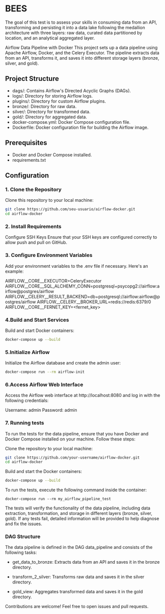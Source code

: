 # BEES
The goal of this test is to assess your skills in consuming data from an API, transforming and persisting it  into a data lake following the medallion architecture with three layers: raw data, curated data  partitioned by location, and an analytical aggregated layer.


Airflow Data Pipeline with Docker
This project sets up a data pipeline using Apache Airflow, Docker, and the Celery Executor. The pipeline extracts data from an API, transforms it, and saves it into different storage layers (bronze, silver, and gold).

## Project Structure
- dags/: Contains Airflow's Directed Acyclic Graphs (DAGs).
- logs/: Directory for storing Airflow logs.
- plugins/: Directory for custom Airflow plugins.
- bronze/: Directory for raw data.
- silver/: Directory for transformed data.
- gold/: Directory for aggregated data.
- docker-compose.yml: Docker Compose configuration file.
- Dockerfile: Docker configuration file for building the Airflow image.

## Prerequisites
- Docker and Docker Compose installed.
- requirements.txt


## Configuration

### 1. Clone the Repository

Clone this repository to your local machine:
```bash
git clone https://github.com/seu-usuario/airflow-docker.git
cd airflow-docker
```
### 2. Install Requirements

Configure SSH Keys
Ensure that your SSH keys are configured correctly to allow push and pull on GitHub.

### 3. Configure Environment Variables
Add your environment variables to the .env file if necessary. Here's an example:


AIRFLOW__CORE__EXECUTOR=CeleryExecutor
AIRFLOW__CORE__SQL_ALCHEMY_CONN=postgresql+psycopg2://airflow:airflow@postgres/airflow
AIRFLOW__CELERY__RESULT_BACKEND=db+postgresql://airflow:airflow@postgres/airflow
AIRFLOW__CELERY__BROKER_URL=redis://redis:6379/0
AIRFLOW__CORE__FERNET_KEY=<fernet_key>

### 4.Build and Start Services

Build and start Docker containers:

```bash
docker-compose up --build
```

### 5.Initialize Airflow
Initialize the Airflow database and create the admin user:

```bash
docker-compose run --rm airflow-init
```

### 6.Access Airflow Web Interface
Access the Airflow web interface at http://localhost:8080 and log in with the following credentials:

Username: admin
Password: admin

### 7. Running tests

To run the tests for the data pipeline, ensure that you have Docker and Docker Compose installed on your machine. Follow these steps:

Clone the repository to your local machine:

   ```bash
   git clone https://github.com/your-username/airflow-docker.git
   cd airflow-docker
   ```

Build and start the Docker containers:

   ```bash
   docker-compose up --build
   ```

To run the tests, execute the following command inside the container:

   
    docker-compose run --rm my_airflow_pipeline_test
 

The tests will verify the functionality of the data pipeline, including data extraction, transformation, and storage in different layers (bronze, silver, gold). If any tests fail, detailed information will be provided to help diagnose and fix the issues.

### DAG Structure

The data pipeline is defined in the DAG data_pipeline and consists of the following tasks:

- get_data_to_bronze: Extracts data from an API and saves it in the bronze directory.

- transform_2_silver: Transforms raw data and saves it in the silver directory.

- gold_view: Aggregates transformed data and saves it in the gold directory.


Contributions are welcome! Feel free to open issues and pull requests.








